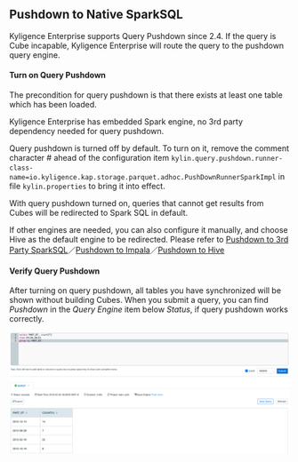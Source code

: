 ##  Pushdown to Native SparkSQL

Kyligence Enterprise supports Query Pushdown since 2.4. If the query is Cube incapable, Kyligence Enterprise will route the query to the pushdown query engine. 

#### Turn on Query Pushdown

The precondition for query pushdown is that there exists at least one table which has been loaded.

Kyligence Enterprise has embedded Spark engine, no 3rd party dependency needed for query pushdown.

Query pushdown is turned off by default. To turn on it, remove the comment character # ahead of the configuration item `kylin.query.pushdown.runner-class-name=io.kyligence.kap.storage.parquet.adhoc.PushDownRunnerSparkImpl` in file `kylin.properties` to bring it into  effect. 

With query pushdown turned on, queries that cannot get results from Cubes will be redirected to Spark SQL in default. 

If other engines are needed, you can also configure it manually, and choose Hive as the default engine to be redirected. Please refer to [Pushdown to 3rd Party SparkSQL](pushdown_sparksql.en.md)／[Pushdown to Impala](pushdown_impala.en.md)／[Pushdown to Hive](pushdown_hive.en.md)

#### Verify Query Pushdown

After turning on query pushdown, all tables you have synchronized will be shown without building Cubes. When you submit a query, you can find *Pushdown* in the *Query Engine* item below *Status*, if query pushdown works correctly.

![](images/query_pushdown_enable.png)
